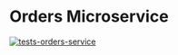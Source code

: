 # Orders Microservice

[![tests-orders-service](https://github.com/JoniWaibs/Tickethub-Microservices/actions/workflows/test-orders.yml/badge.svg)](https://github.com/JoniWaibs/Tickethub-Microservices/actions/workflows/test-orders.yml)

